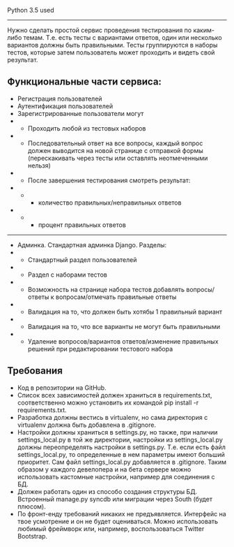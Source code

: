 Python 3.5 used

***

Нужно сделать простой сервис проведения тестирования по каким-либо темам.
Т.е. есть тесты с вариантами ответов, один или несколько вариантов должны быть
правильными. Тесты группируются в наборы тестов, которые затем пользователь
может проходить и видеть свой результат.
## Функциональные части сервиса:
- Регистрация пользователей
- Аутентификация пользователей
- Зарегистрированные пользователи могут
- - Проходить любой из тестовых наборов
- - Последовательный ответ на все вопросы, каждый вопрос должен выводится на новой странице с отправкой формы (перескакивать через тесты или оставлять неотмеченными нельзя)
- - После завершения тестирования смотреть результат:
- - - количество правильных/неправильных ответов
- - - процент правильных ответов
- - - 

- Админка. Стандартная админка Django. Разделы:
- - Стандартный раздел пользователей
- - Раздел с наборами тестов
- - Возможность на странице набора тестов добавлять вопросы/ответы к вопросам/отмечать правильные ответы
- - Валидация на то, что должен быть хотябы 1 правильный вариант
- - Валидация на то, что все варианты не могут быть правильными
- - Удаление вопросов/вариантов ответов/изменение правильных решений при редактировании тестового набора

## Требования
- Код в репозитории на GitHub.
- Список всех зависимостей должен храниться в requirements.txt, соответственно
можно установить их командой pip install -r requirements.txt.
- Разработка должны вестись в virtualenv, но сама директория с virtualenv должна быть добавлена в .gitignore.
- Настройки должны храниться в settings.py, но также, при наличии settings_local.py в той же директории, настройки из settings_local.py должны переопределять настройки в settings.py. Т.е. если есть файл settings_local.py, то определенные в нем параметры имеют больший приоритет. Сам файл settings_local.py добавляется в .gitignore. Таким образом у каждого девелопера и на бета сервере можно использовать кастомные настройки, например для соединения с БД.
- Должен работать один из способо создания структуры БД. Встроенный manage.py syncdb или миграции через South (будет плюсом).
- По фронт-енду требований никаких не предъявляется. Интерфейс на твое усмотрение и он не будет оцениваться. Можно использовать любимый фреймворк или, например, воспользоваться Twitter Bootstrap.
